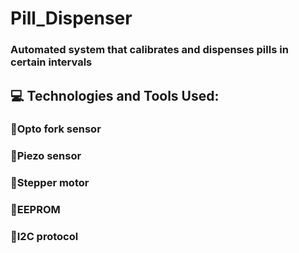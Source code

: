 # Pill_Dispenser
### Automated system that calibrates and dispenses pills in certain intervals
## 💻 Technologies and Tools Used:
### 💠Opto fork sensor
### 💠Piezo sensor
### 💠Stepper motor
### 💠EEPROM
### 💠I2C protocol
